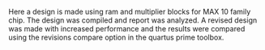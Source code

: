 Here a design is made using ram and multiplier blocks for MAX 10 family chip. The design was compiled and report was analyzed. A revised design was made with increased performance and the results were compared using the revisions compare option in the quartus prime toolbox.
